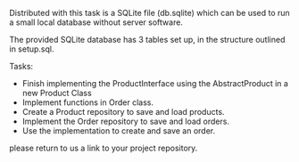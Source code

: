 Distributed with this task is a SQLite file (db.sqlite) which can be used to run a small local database without server software.

The provided SQLite database has 3 tables set up, in the structure outlined in setup.sql.  

Tasks:

* Finish implementing the ProductInterface using the AbstractProduct in a new Product Class
* Implement functions in Order class. 
* Create a Product repository to save and load products.
* Implement the Order repository to save and load orders.
* Use the implementation to create and save an order.

please return to us a link to your project repository.

